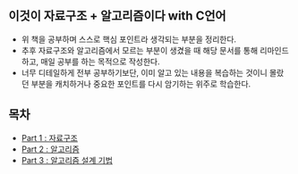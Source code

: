 ## 이것이 자료구조 + 알고리즘이다 with C언어

- 위 책을 공부하며 스스로 핵심 포인트라 생각되는 부분을 정리한다.
- 추후 자료구조와 알고리즘에서 모르는 부분이 생겼을 때 해당 문서를 통해 리마인드하고, 매일 공부를 하는 목적으로 작성한다.
- 너무 디테일하게 전부 공부하기보단, 이미 알고 있는 내용을 복습하는 것이니 몰랐던 부분을 캐치하거나 중요한 포인트를 다시 암기하는 위주로 학습한다.

## 목차

- [Part 1 : 자료구조](/CS/이것이%20자료구조+알고리즘이다/Part%201%20자료구조.md)
- [Part 2 : 알고리즘](/CS/이것이%20자료구조+알고리즘이다/Part%202%20알고리즘.md)
- [Part 3 : 알고리즘 설계 기법](/CS/이것이%20자료구조+알고리즘이다/Part%203%20알고리즘%20설계%20기법.md)